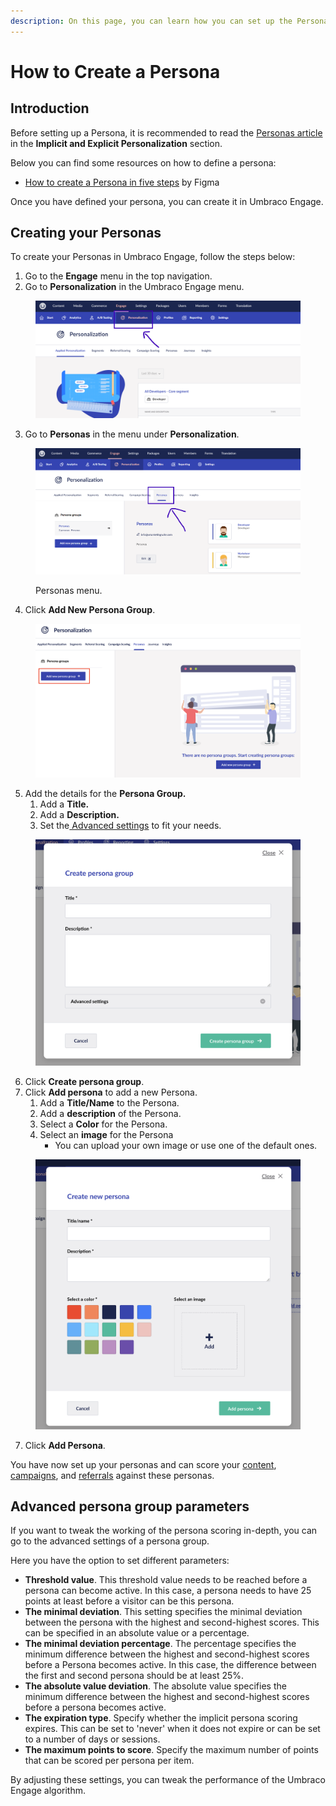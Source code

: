 ```yaml
---
description: On this page, you can learn how you can set up the Personas in Umbraco Engage.
---
```


# How to Create a Persona

## Introduction

Before setting up a Persona, it is recommended to read the [Personas article](../marketers-and-editors/personalization/implicit-and-explicit-personalization/setting-up-personas.md) in the **Implicit and Explicit Personalization** section.

Below you can find some resources on how to define a persona:

* [How to create a Persona in five steps](https://www.figma.com/resource-library/how-to-create-a-persona/) by Figma

Once you have defined your persona, you can create it in Umbraco Engage.

## Creating your Personas

To create your Personas in Umbraco Engage, follow the steps below:

1. Go to the **Engage** menu in the top navigation.
2. Go to **Personalization** in the Umbraco Engage menu.

<figure><img src="../.gitbook/assets/engage-tutorial-how-to-persona.png" alt=""><figcaption></figcaption></figure>

3. Go to **Personas** in the menu under **Personalization**.

<figure><img src="../.gitbook/assets/engage-tutorials-how-to-persona.png" alt="Personas menu."><figcaption><p>Personas menu.</p></figcaption></figure>

4. Click **Add New Persona Group**.

<figure><img src="../.gitbook/assets/image (2) (1).png" alt=""><figcaption></figcaption></figure>

5. Add the details for the **Persona Group.**
   1. Add a **Title.**
   2. Add a **Description.**
   3. Set the[ Advanced settings](how-to-create-a-persona.md#advanced-persona-group-parameters) to fit your needs.

<figure><img src="../.gitbook/assets/image (3).png" alt=""><figcaption></figcaption></figure>

6. Click **Create persona group**.
7. Click **Add persona** to add a new Persona.
   1. Add a **Title/Name** to the Persona.
   2. Add a **description** of the Persona.
   3. Select a **Color** for the Persona.
   4. Select an **image** for the Persona
      * You can upload your own image or use one of the default ones.

<figure><img src="../.gitbook/assets/image (4).png" alt=""><figcaption></figcaption></figure>

7. Click **Add Persona**.

You have now set up your personas and can score your [content](../marketers-and-editors/personalization/implicit-and-explicit-personalization/content-scoring.md), [campaigns](../marketers-and-editors/personalization/implicit-and-explicit-personalization/campaign-scoring.md), and [referrals](../marketers-and-editors/personalization/implicit-and-explicit-personalization/referral-scoring.md) against these personas.

## Advanced persona group parameters

If you want to tweak the working of the persona scoring in-depth, you can go to the advanced settings of a persona group.

Here you have the option to set different parameters:

* **Threshold value**. This threshold value needs to be reached before a persona can become active. In this case, a persona needs to have 25 points at least before a visitor can be this persona.
* **The minimal deviation**. This setting specifies the minimal deviation between the persona with the highest and second-highest scores. This can be specified in an absolute value or a percentage.
* **The minimal deviation percentage**. The percentage specifies the minimum difference between the highest and second-highest scores before a Persona becomes active. In this case, the difference between the first and second persona should be at least 25%.
* **The absolute value deviation**. The absolute value specifies the minimum difference between the highest and second-highest scores before a persona becomes active.
* **The expiration type**. Specify whether the implicit persona scoring expires. This can be set to 'never' when it does not expire or can be set to a number of days or sessions.
* **The maximum points to score**. Specify the maximum number of points that can be scored per persona per item.

By adjusting these settings, you can tweak the performance of the Umbraco Engage algorithm.
